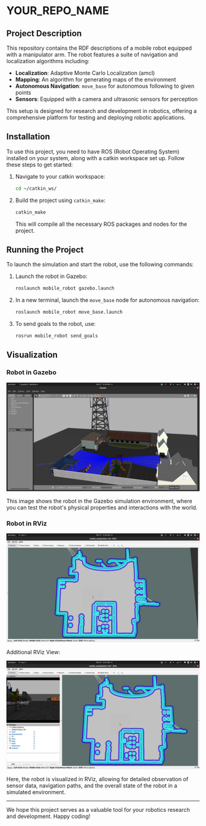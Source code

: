 # YOUR_REPO_NAME

## Project Description

This repository contains the RDF descriptions of a mobile robot equipped with a manipulator arm. The robot features a suite of navigation and localization algorithms including:

- **Localization**: Adaptive Monte Carlo Localization (amcl)
- **Mapping**: An algorithm for generating maps of the environment
- **Autonomous Navigation**: `move_base` for autonomous following to given points
- **Sensors**: Equipped with a camera and ultrasonic sensors for perception

This setup is designed for research and development in robotics, offering a comprehensive platform for testing and deploying robotic applications.

## Installation

To use this project, you need to have ROS (Robot Operating System) installed on your system, along with a catkin workspace set up. Follow these steps to get started:

1. Navigate to your catkin workspace:
    ```bash
    cd ~/catkin_ws/
    ```
2. Build the project using `catkin_make`:
    ```bash
    catkin_make
    ```

    This will compile all the necessary ROS packages and nodes for the project.

## Running the Project

To launch the simulation and start the robot, use the following commands:

1. Launch the robot in Gazebo:
    ```bash
    roslaunch mobile_robot gazebo.launch
    ```
2. In a new terminal, launch the `move_base` node for autonomous navigation:
    ```bash
    roslaunch mobile_robot move_base.launch
    ```
3. To send goals to the robot, use:
    ```bash
    rosrun mobile_robot send_goals
    ```

## Visualization

### Robot in Gazebo

![Robot in Gazebo](images/gazebo1.png)

This image shows the robot in the Gazebo simulation environment, where you can test the robot's physical properties and interactions with the world.

### Robot in RViz

![Robot in RViz](images/rviz1.png)

Additional RViz View:

![Additional RViz View](images/rviz2.png)

Here, the robot is visualized in RViz, allowing for detailed observation of sensor data, navigation paths, and the overall state of the robot in a simulated environment.


---

We hope this project serves as a valuable tool for your robotics research and development. Happy coding!
